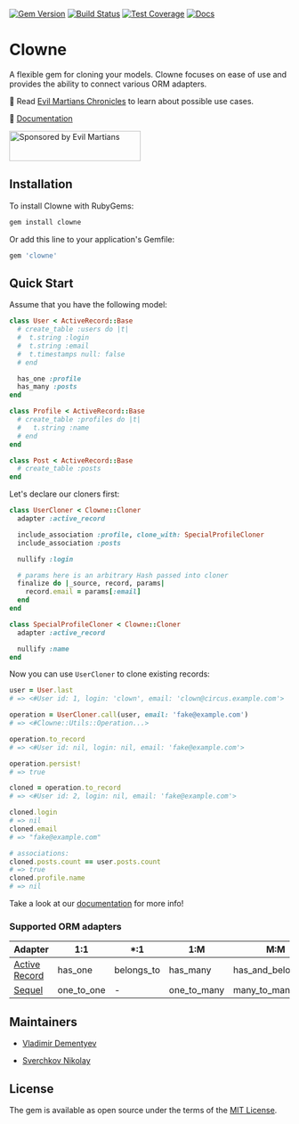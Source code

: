 [![Gem Version](https://badge.fury.io/rb/clowne.svg)](https://badge.fury.io/rb/clowne)
[![Build Status](https://travis-ci.org/palkan/clowne.svg?branch=master)](https://travis-ci.org/palkan/clowne)
[![Test Coverage](https://codeclimate.com/github/palkan/clowne/badges/coverage.svg)](https://codeclimate.com/github/palkan/clowne/coverage)
[![Docs](https://img.shields.io/badge/docs-link-brightgreen.svg)](https://clowne.evilmartians.io)

# Clowne

A flexible gem for cloning your models. Clowne focuses on ease of use and provides the ability to connect various ORM adapters.

📖 Read [Evil Martians Chronicles](https://evilmartians.com/chronicles/clowne-clone-ruby-models-with-a-smile) to learn about possible use cases.

📑 [Documentation](https://clowne.evilmartians.io)

<a href="https://evilmartians.com/">
<img src="https://evilmartians.com/badges/sponsored-by-evil-martians.svg" alt="Sponsored by Evil Martians" width="236" height="54"></a>


## Installation

To install Clowne with RubyGems:

```ruby
gem install clowne
```

Or add this line to your application's Gemfile:

```ruby
gem 'clowne'
```

## Quick Start

Assume that you have the following model:

```ruby
class User < ActiveRecord::Base
  # create_table :users do |t|
  #  t.string :login
  #  t.string :email
  #  t.timestamps null: false
  # end

  has_one :profile
  has_many :posts
end

class Profile < ActiveRecord::Base
  # create_table :profiles do |t|
  #   t.string :name
  # end
end

class Post < ActiveRecord::Base
  # create_table :posts
end
```

Let's declare our cloners first:

```ruby
class UserCloner < Clowne::Cloner
  adapter :active_record

  include_association :profile, clone_with: SpecialProfileCloner
  include_association :posts

  nullify :login

  # params here is an arbitrary Hash passed into cloner
  finalize do |_source, record, params|
    record.email = params[:email]
  end
end

class SpecialProfileCloner < Clowne::Cloner
  adapter :active_record

  nullify :name
end
```

Now you can use `UserCloner` to clone existing records:

```ruby
user = User.last
# => <#User id: 1, login: 'clown', email: 'clown@circus.example.com'>

operation = UserCloner.call(user, email: 'fake@example.com')
# => <#Clowne::Utils::Operation...>

operation.to_record
# => <#User id: nil, login: nil, email: 'fake@example.com'>

operation.persist!
# => true

cloned = operation.to_record
# => <#User id: 2, login: nil, email: 'fake@example.com'>

cloned.login
# => nil
cloned.email
# => "fake@example.com"

# associations:
cloned.posts.count == user.posts.count
# => true
cloned.profile.name
# => nil
```

Take a look at our [documentation](https://clowne.evilmartians.io) for more info!

### Supported ORM adapters

Adapter                                   |1:1         |*:1         | 1:M         | M:M                     |
------------------------------------------|------------|------------|-------------|-------------------------|
[Active Record](https://clowne.evilmartians.io/clowne/docs/active_record.html)  | has_one    | belongs_to | has_many    | has_and_belongs_to|
[Sequel](https://clowne.evilmartians.io/clowne/docs/sequel.html)                | one_to_one | -          | one_to_many | many_to_many     |

## Maintainers

- [Vladimir Dementyev](https://github.com/palkan)

- [Sverchkov Nikolay](https://github.com/ssnickolay)

## License

The gem is available as open source under the terms of the [MIT License](http://opensource.org/licenses/MIT).
